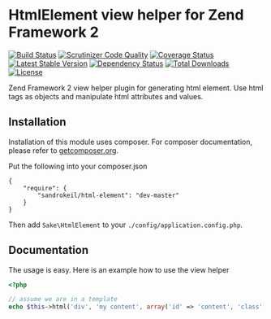 # HtmlElement view helper for Zend Framework 2

[![Build Status](https://travis-ci.org/sandrokeil/HtmlElement.png?branch=master)](https://travis-ci.org/sandrokeil/HtmlElement)
[![Scrutinizer Code Quality](https://scrutinizer-ci.com/g/sandrokeil/HtmlElement/badges/quality-score.png?s=17ebfee6d9890d3f43becccc084746fed2fc6707)](https://scrutinizer-ci.com/g/sandrokeil/HtmlElement/)
[![Coverage Status](https://coveralls.io/repos/sandrokeil/HtmlElement/badge.png)](https://coveralls.io/r/sandrokeil/HtmlElement)
[![Latest Stable Version](https://poser.pugx.org/sandrokeil/html-element/v/stable.png)](https://packagist.org/packages/sandrokeil/html-element)
[![Dependency Status](https://www.versioneye.com/user/projects/5345c1c6e97a46b372000101/badge.png)](https://www.versioneye.com/user/projects/5345c1c6e97a46b372000101)
[![Total Downloads](https://poser.pugx.org/sandrokeil/html-element/downloads.png)](https://packagist.org/packages/sandrokeil/html-element)
[![License](https://poser.pugx.org/sandrokeil/html-element/license.png)](https://packagist.org/packages/sandrokeil/html-element)

Zend Framework 2 view helper plugin for generating html element. Use html tags as objects and manipulate html
attributes and values.

## Installation

Installation of this module uses composer. For composer documentation, please refer to
[getcomposer.org](http://getcomposer.org/).

Put the following into your composer.json

    {
        "require": {
            "sandrokeil/html-element": "dev-master"
        }
    }

Then add `Sake\HtmlElement` to your `./config/application.config.php`.

## Documentation

The usage is easy. Here is an example how to use the view helper

```php
<?php

// assume we are in a template
echo $this->html('div', 'my content', array('id' => 'content', 'class' => 'box shadow'));
```
